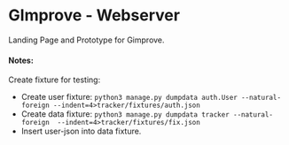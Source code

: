 # GImprove - Webserver

Landing Page and Prototype for Gimprove.

#### Notes:

Create fixture for testing:
* Create user fixture: `python3 manage.py dumpdata auth.User --natural-foreign --indent=4>tracker/fixtures/auth.json`
* Create data fixture: `python3 manage.py dumpdata tracker --natural-foreign  --indent=4>tracker/fixtures/fix.json`
* Insert user-json into data fixture.